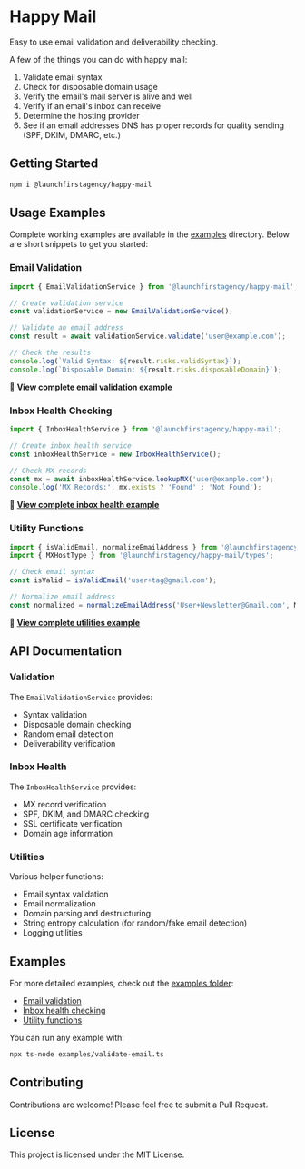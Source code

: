 # Happy Mail

Easy to use email validation and deliverability checking.

A few of the things you can do with happy mail:

1. Validate email syntax
2. Check for disposable domain usage
3. Verify the email's mail server is alive and well
4. Verify if an email's inbox can receive
5. Determine the hosting provider
6. See if an email addresses DNS has proper records for quality sending (SPF, DKIM, DMARC, etc.)

## Getting Started

```bash
npm i @launchfirstagency/happy-mail
```

## Usage Examples

Complete working examples are available in the [examples](./examples/) directory. Below are short snippets to get you started:

### Email Validation

```typescript
import { EmailValidationService } from '@launchfirstagency/happy-mail';

// Create validation service
const validationService = new EmailValidationService();

// Validate an email address
const result = await validationService.validate('user@example.com');

// Check the results
console.log(`Valid Syntax: ${result.risks.validSyntax}`);
console.log(`Disposable Domain: ${result.risks.disposableDomain}`);
```

📄 **[View complete email validation example](./examples/validate-email.ts)**

### Inbox Health Checking

```typescript
import { InboxHealthService } from '@launchfirstagency/happy-mail';

// Create inbox health service
const inboxHealthService = new InboxHealthService();

// Check MX records
const mx = await inboxHealthService.lookupMX('user@example.com');
console.log('MX Records:', mx.exists ? 'Found' : 'Not Found');
```

📄 **[View complete inbox health example](./examples/inbox-health.ts)**

### Utility Functions

```typescript
import { isValidEmail, normalizeEmailAddress } from '@launchfirstagency/happy-mail/util';
import { MXHostType } from '@launchfirstagency/happy-mail/types';

// Check email syntax
const isValid = isValidEmail('user+tag@gmail.com');

// Normalize email address
const normalized = normalizeEmailAddress('User+Newsletter@Gmail.com', MXHostType.GOOGLE);
```

📄 **[View complete utilities example](./examples/utilities.ts)**

## API Documentation

### Validation

The `EmailValidationService` provides:

- Syntax validation
- Disposable domain checking
- Random email detection
- Deliverability verification

### Inbox Health

The `InboxHealthService` provides:

- MX record verification
- SPF, DKIM, and DMARC checking
- SSL certificate verification
- Domain age information

### Utilities

Various helper functions:

- Email syntax validation
- Email normalization
- Domain parsing and destructuring
- String entropy calculation (for random/fake email detection)
- Logging utilities

## Examples

For more detailed examples, check out the [examples folder](./examples):

- [Email validation](./examples/validate-email.ts)
- [Inbox health checking](./examples/inbox-health.ts)
- [Utility functions](./examples/utilities.ts)

You can run any example with:

```bash
npx ts-node examples/validate-email.ts
```

## Contributing

Contributions are welcome! Please feel free to submit a Pull Request.

## License

This project is licensed under the MIT License.
